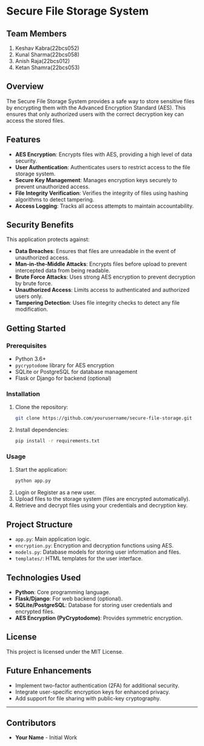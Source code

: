 # Secure File Storage System
## Team Members
1. Keshav Kabra(22bcs052)
2. Kunal Sharma(22bcs058)
3. Anish Raja(22bcs012)
4. Ketan Shamra(22bcs053)

## Overview
The Secure File Storage System provides a safe way to store sensitive files by encrypting them with the Advanced Encryption Standard (AES). This ensures that only authorized users with the correct decryption key can access the stored files.

## Features
- **AES Encryption**: Encrypts files with AES, providing a high level of data security.
- **User Authentication**: Authenticates users to restrict access to the file storage system.
- **Secure Key Management**: Manages encryption keys securely to prevent unauthorized access.
- **File Integrity Verification**: Verifies the integrity of files using hashing algorithms to detect tampering.
- **Access Logging**: Tracks all access attempts to maintain accountability.

## Security Benefits
This application protects against:
- **Data Breaches**: Ensures that files are unreadable in the event of unauthorized access.
- **Man-in-the-Middle Attacks**: Encrypts files before upload to prevent intercepted data from being readable.
- **Brute Force Attacks**: Uses strong AES encryption to prevent decryption by brute force.
- **Unauthorized Access**: Limits access to authenticated and authorized users only.
- **Tampering Detection**: Uses file integrity checks to detect any file modification.

## Getting Started

### Prerequisites
- Python 3.6+
- `pycryptodome` library for AES encryption
- SQLite or PostgreSQL for database management
- Flask or Django for backend (optional)

### Installation
1. Clone the repository:
    ```bash
    git clone https://github.com/yourusername/secure-file-storage.git
    ```
2. Install dependencies:
    ```bash
    pip install -r requirements.txt
    ```

### Usage
1. Start the application:
    ```bash
    python app.py
    ```
2. Login or Register as a new user.
3. Upload files to the storage system (files are encrypted automatically).
4. Retrieve and decrypt files using your credentials and decryption key.

## Project Structure
- `app.py`: Main application logic.
- `encryption.py`: Encryption and decryption functions using AES.
- `models.py`: Database models for storing user information and files.
- `templates/`: HTML templates for the user interface.

## Technologies Used
- **Python**: Core programming language.
- **Flask/Django**: For web backend (optional).
- **SQLite/PostgreSQL**: Database for storing user credentials and encrypted files.
- **AES Encryption (PyCryptodome)**: Provides symmetric encryption.

## License
This project is licensed under the MIT License.

## Future Enhancements
- Implement two-factor authentication (2FA) for additional security.
- Integrate user-specific encryption keys for enhanced privacy.
- Add support for file sharing with public-key cryptography.

---

## Contributors
- **Your Name** - Initial Work



   
